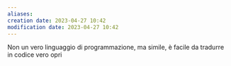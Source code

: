 ```yaml
---
aliases: 
creation date: 2023-04-27 10:42
modification date: 2023-04-27 10:42
---
```


Non un vero linguaggio di programmazione, ma simile, è facile da tradurre in codice vero opri



